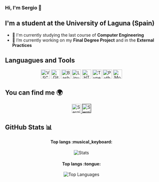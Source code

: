 ### Hi, I'm Sergio 👋

## I'm a student at the University of Laguna (Spain)
- 🔭 I'm currently studying the last course of **Computer Engineering**
- 🌱 I’m currently working on my **Final Degree Project** and in the **External Practices**

## Languagues and Tools
<p align="center">
<img src="https://www.vectorlogo.zone/logos/visualstudio_code/visualstudio_code-icon.svg" alt="VSC" height="30" width="30">
<img src="https://www.vectorlogo.zone/logos/git-scm/git-scm-icon.svg" alt="Git" height="30" width="30">
<img src="https://www.vectorlogo.zone/logos/gnu_bash/gnu_bash-icon.svg" alt="Bash" height="30" width="30">
<img src="https://www.vectorlogo.zone/logos/linux/linux-icon.svg" alt="Linux" height="30" width="30">
<img src="https://www.vectorlogo.zone/logos/w3_html5/w3_html5-icon.svg" alt="HTML5" height="30" width="30">
<img src="https://www.vectorlogo.zone/logos/typescriptlang/typescriptlang-icon.svg" alt="TypeScript" height="30" width="30">
<img src="https://www.vectorlogo.zone/logos/python/python-icon.svg" alt="Python" height="30" width="30">
<img src="https://www.vectorlogo.zone/logos/mongodb/mongodb-icon.svg" alt="MongoDB" height="30" width="30">
</p>

## You can find me 🌍
<p align="center">
<a href="https://www.linkedin.com/in/sergio-leopoldo-ben%C3%ADtez-delgado-816603232/">
    <img src="https://www.vectorlogo.zone/logos/instagram/instagram-icon.svg" alt="Sergio Leopoldo LinkedIn Profile" height="30" width="30">
  </a>
<a href="">
    <img src="https://www.vectorlogo.zone/logos/linkedin/linkedin-icon.svg" alt="Sergio Leopoldo LinkedIn Profile" height="30" width="30">
  </a>
</p>

## GitHub Stats 📊
<h4 align="center">Top langs :musical_keyboard:</h4>
<p align="center">
  <img src="https://github-readme-stats.vercel.app/api?username=sergiolbd" alt="Stats">
</p>
<h4 align="center">Top langs :tongue:</h4>
<p align="center">
  <img src="https://github-readme-stats.vercel.app/api/top-langs/?username=sergiolbd&langs_count=10&theme=tokyonight&layout=compact" alt="Top Languages">
</p>


